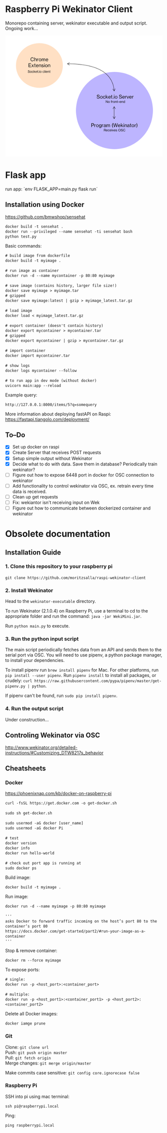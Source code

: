 # Raspberry Pi Wekinator Client

Monorepo containing server, wekinator executable and output script. Ongoing work…

![Image](./image.jpg)

# Flask app

run app:
´env FLASK_APP=main.py flask run´

## Installation using Docker

https://github.com/bmwshop/sensehat

```
docker build -t sensehat .
docker run --privileged --name sensehat -ti sensehat bash
python test.py
```

Basic commands:

```shell
# build image from dockerfile
docker build -t myimage .

# run image as container
docker run -d --name mycontainer -p 80:80 myimage

# save image (contains history, larger file size!)
docker save myimage > myimage.tar
# gzipped
docker save myimage:latest | gzip > myimage_latest.tar.gz

# load image
docker load < myimage_latest.tar.gz

# export container (doesn't contain history)
docker export mycontainer > mycontainer.tar
# gzipped
docker export mycontainer | gzip > mycontainer.tar.gz

# import container
docker import mycontainer.tar

# show logs
docker logs mycontainer --follow

# to run app in dev mode (without docker)
uvicorn main:app --reload
```

Example query:

```
http://127.0.0.1:8000/items/5?q=somequery
```

More information about deploying fastAPI on Raspi: https://fastapi.tiangolo.com/deployment/

## To–Do

- [x] Set up docker on raspi
- [x] Create Server that receives POST requests
- [x] Setup simple output without Wekinator
- [x] Decide what to do with data. Save them in database? Periodically train wekinator?
- [ ] Figure out how to expose 6448 port in docker for OSC connection to wekinator
- [ ] Add functionality to control wekinator via OSC, ex. retrain every time data is received.
- [ ] Clean up get requests
- [ ] Fix: wekiantor isn't receiving input on Wek
- [ ] Figure out how to communicate between dockerized container and wekinator

# Obsolete documentation

## Installation Guide

### 1. Clone this repository to your raspberry pi

`git clone https://github.com/moritzsalla/raspi-wekinator-client`

### 2. Install Wekinator

Head to the `wekinator-executable` directory.

To run Wekinator (2.1.0.4) on Raspberry Pi, use a terminal to cd to the appropriate folder and run the command: `java -jar WekiMini.jar`.

Run `python main.py` to execute.

### 3. Run the python input script

The main script periodically fetches data from an API and sends them to the serial port via OSC. You will need to use pipenv, a python package manager, to install your dependencies.

To install pipenv run `brew install pipenv` for Mac. For other platforms, run `pip install --user pipenv`. Run `pipenv install` to install all packages, or crudely: `curl https://raw.githubusercontent.com/pypa/pipenv/master/get-pipenv.py | python`.

If pipenv can't be found, run `sudo pip install pipenv`.

### 4. Run the output script

Under construction…

## Controling Wekinator via OSC

http://www.wekinator.org/detailed-instructions/#Customizing_DTW8217s_behavior

## Cheatsheets

### Docker

https://phoenixnap.com/kb/docker-on-raspberry-pi

```
curl -fsSL https://get.docker.com -o get-docker.sh

sudo sh get-docker.sh

sudo usermod -aG docker [user_name]
sudo usermod -aG docker Pi

# test
docker version
docker info
docker run hello-world

# check out port app is running at
sudo docker ps
```

Build image:

```
docker build -t myimage .
```

Run image:

```
docker run -d --name myimage -p 80:80 myimage

'''
asks Docker to forward traffic incoming on the host’s port 80 to the container’s port 80
https://docs.docker.com/get-started/part2/#run-your-image-as-a-container
'''
```

Stop & remove container:

```
docker rm --force myimage
```

To expose ports:

```
# single:
docker run -p <host_port>:<container_port>

# multiple:
docker run -p <host_port1>:<container_port1> -p <host_port2>:<container_port2>
```

Delete all Docker images:

```
docker iamge prune
```

### Git

Clone: `git clone url`  
Push: `git push origin master`  
Pull: `git fetch origin`  
Merge changes: `git merge origin/master`

Make commits case sensitive: `git config core.ignorecase false`

### Raspberry Pi

SSH into pi using mac terminal:

```
ssh pi@raspberrypi.local
```

Ping:

```
ping raspberrypi.local
```
